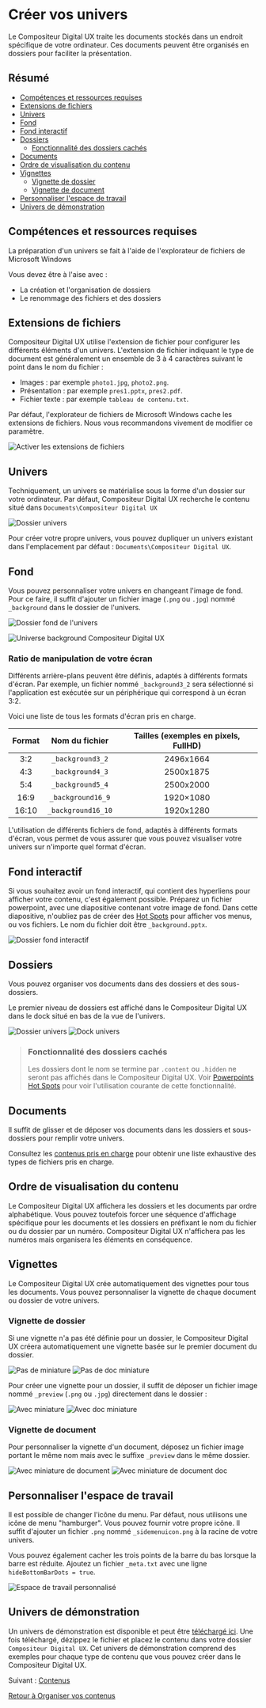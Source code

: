# Créer vos univers

Le Compositeur Digital UX traite les documents stockés dans un endroit spécifique de votre ordinateur. Ces documents peuvent être organisés en dossiers pour faciliter la présentation.

## Résumé
* [Compétences et ressources requises](#Compétences-et-ressources-requises)
* [Extensions de fichiers](#extensions-de-fichiers)
* [Univers](#univers)
* [Fond](#fond)
* [Fond interactif](#fond-interactif)
* [Dossiers](#dossiers)
  * [Fonctionnalité des dossiers cachés](#fonctionnalité-des-dossiers-cachés)
* [Documents](#documents)
* [Ordre de visualisation du contenu](#ordre-de-visualisation-du-contenu)
* [Vignettes](#vignettes)
  * [Vignette de dossier ](#vignette-de-dossier)
  * [Vignette de document](#vignette-de-document)
* [Personnaliser l'espace de travail](#personnaliser-lespace-de-travail)
* [Univers de démonstration](#univers-de-démonstration) 


## Compétences et ressources requises

La préparation d'un univers se fait à l'aide de l'explorateur de fichiers de Microsoft Windows

Vous devez être à l'aise avec : 

- La création et l'organisation de dossiers 
- Le renommage des fichiers et des dossiers

## Extensions de fichiers

Compositeur Digital UX utilise l'extension de fichier pour configurer les différents éléments d'un univers.  L'extension de fichier indiquant le type de document est généralement un ensemble de 3 à 4 caractères suivant le point dans le nom du fichier :

- Images : par exemple `photo1.jpg`, `photo2.png`.
- Présentation : par exemple `pres1.pptx`, `pres2.pdf`.
- Fichier texte : par exemple `tableau de contenu.txt`.

Par défaut, l'explorateur de fichiers de Microsoft Windows cache les extensions de fichiers. Nous vous recommandons vivement de modifier ce paramètre.


![Activer les extensions de fichiers](../../en/img/enable_file_extensions.JPG)

## Univers

Techniquement, un univers se matérialise sous la forme d'un dossier sur votre ordinateur. Par défaut, Compositeur Digital UX recherche le contenu situé dans `Documents\Compositeur Digital UX`

![Dossier univers](../../en/img/universe_folder.JPG)

Pour créer votre propre univers, vous pouvez dupliquer un univers existant dans l'emplacement par défaut : `Documents\Compositeur Digital UX`.

## Fond

Vous pouvez personnaliser votre univers en changeant l'image de fond. Pour ce faire, il suffit d'ajouter un fichier image (`.png` ou `.jpg`) nommé `_background` dans le dossier de l'univers.

![Dossier fond de l'univers](../../en/img/universe_background.JPG) 

![Universe background Compositeur Digital UX](../../en/img/universe_background_cdux.JPG)

### Ratio de manipulation de votre écran

Différents arrière-plans peuvent être définis, adaptés à différents formats d'écran. Par exemple, un fichier nommé `_background3_2` sera sélectionné si l'application est exécutée sur un périphérique qui correspond à un écran 3:2.

Voici une liste de tous les formats d'écran pris en charge.

| Format| Nom du fichier     | Tailles (exemples en pixels, FullHD) |
|:-----:|:------------------:|:----------------------------:|
| 3:2   | `_background3_2`   | 2496x1664 |
| 4:3   | `_background4_3`   | 2500x1875 |
| 5:4   | `_background5_4`   | 2500x2000 |
| 16:9  | `_background16_9`  | 1920×1080 |
| 16:10 | `_background16_10` | 1920x1280 |

L'utilisation de différents fichiers de fond, adaptés à différents formats d'écran, vous permet de vous assurer que vous pouvez visualiser votre univers sur n'importe quel format d'écran.

## Fond interactif

Si vous souhaitez avoir un fond interactif, qui contient des hyperliens pour afficher votre contenu, c'est également possible. Préparez un fichier powerpoint, avec une diapositive contenant votre image de fond. Dans cette diapositive, n'oubliez pas de créer des [Hot Spots](../supported_content/powerpoint.md#hot-spots) pour afficher vos menus, ou vos fichiers. Le nom du fichier doit être `_background.pptx`. 

![Dossier fond interactif](../../en/img/interactive_background.JPG)

## Dossiers

Vous pouvez organiser vos documents dans des dossiers et des sous-dossiers. 

Le premier niveau de dossiers est affiché dans le Compositeur Digital UX dans le dock situé en bas de la vue de l'univers. 

![Dossier univers](../../en/img/universe_background.JPG)
![Dock univers](../../en/img/universe_dock.JPG)

>### Fonctionnalité des dossiers cachés
>
>Les dossiers dont le nom se termine par `.content` ou `.hidden` ne seront pas affichés dans le Compositeur Digital UX.
>Voir [Powerpoints Hot Spots](supported_content/powerpoint.md#hot-spots) pour voir l'utilisation courante de cette fonctionnalité.

## Documents

Il suffit de glisser et de déposer vos documents dans les dossiers et sous-dossiers pour remplir votre univers.

Consultez les [contenus pris en charge](supported_content/index.md) pour obtenir une liste exhaustive des types de fichiers pris en charge.

## Ordre de visualisation du contenu

Le Compositeur Digital UX affichera les dossiers et les documents par ordre alphabétique. Vous pouvez toutefois forcer une séquence d'affichage spécifique pour les documents et les dossiers en préfixant le nom du fichier ou du dossier par un numéro. Compositeur Digital UX n'affichera pas les numéros mais organisera les éléments en conséquence.


## Vignettes 

Le Compositeur Digital UX crée automatiquement des vignettes pour tous les documents. Vous pouvez personnaliser la vignette de chaque document ou dossier de votre univers.

### Vignette de dossier 

Si une vignette n'a pas été définie pour un dossier, le Compositeur Digital UX créera automatiquement une vignette basée sur le premier document du dossier.

![Pas de miniature](../../en/img/universe_no_preview.JPG) 
![Pas de doc miniature](../../en/img/universe_no_preview_dock.JPG)

Pour créer une vignette pour un dossier, il suffit de déposer un fichier image nommé `_preview` (`.png` ou `.jpg`) directement dans le dossier :


![Avec miniature](../../en/img/universe_preview.JPG) 
![Avec doc miniature](../../en/img/universe_preview_dock.JPG)

### Vignette de document

Pour personnaliser la vignette d'un document, déposez un fichier image portant le même nom mais avec le suffixe `_preview` dans le même dossier.

![Avec miniature de document](../../en/img/universe_document_preview.JPG) 
![Avec miniature de document doc](../../en/img/universe_document_preview_dock.JPG)

## Personnaliser l'espace de travail

Il est possible de changer l'icône du menu. Par défaut, nous utilisons une icône de menu "hamburger". Vous pouvez fournir votre propre icône. Il suffit d'ajouter un fichier `.png` nommé `_sidemenuicon.png` à la racine de votre univers.

Vous pouvez également cacher les trois points de la barre du bas lorsque la barre est réduite. Ajoutez un fichier `_meta.txt` avec une ligne `hideBottomBarDots = true`.


![Espace de travail personnalisé](../../en/img/universe_custom_ui.JPG)

## Univers de démonstration

Un univers de démonstration est disponible et peut être [téléchargé ici](../../en/organise_content/Demo-Universe.zip). Une fois téléchargé, dézippez le fichier et placez le contenu dans votre dossier `Compositeur Digital UX`. Cet univers de démonstration comprend des exemples pour chaque type de contenu que vous pouvez créer dans le Compositeur Digital UX.

Suivant : [Contenus](supported_content/index.md)

[Retour à Organiser vos contenus](index.md)
